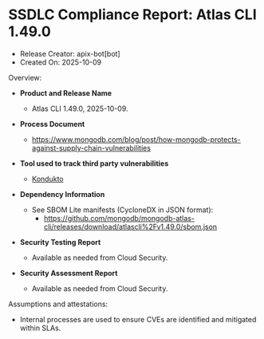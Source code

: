 SSDLC Compliance Report: Atlas CLI 1.49.0
=================================================================

- Release Creator: apix-bot[bot]
- Created On:       2025-10-09

Overview:

- **Product and Release Name**
    - Atlas CLI 1.49.0, 2025-10-09.

- **Process Document**
  - https://www.mongodb.com/blog/post/how-mongodb-protects-against-supply-chain-vulnerabilities

- **Tool used to track third party vulnerabilities**
  - [Kondukto](https://arcticglow.kondukto.io/)

- **Dependency Information**
  - See SBOM Lite manifests (CycloneDX in JSON format):
      - https://github.com/mongodb/mongodb-atlas-cli/releases/download/atlascli%2Fv1.49.0/sbom.json

- **Security Testing Report**
  - Available as needed from Cloud Security.

- **Security Assessment Report**
  - Available as needed from Cloud Security.

Assumptions and attestations:

- Internal processes are used to ensure CVEs are identified and mitigated within SLAs.

